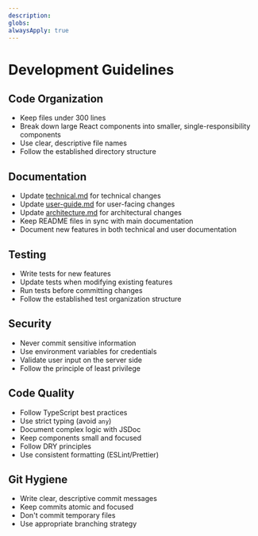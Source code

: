```yaml
---
description: 
globs: 
alwaysApply: true
---
```

# Development Guidelines

## Code Organization
- Keep files under 300 lines
- Break down large React components into smaller, single-responsibility components
- Use clear, descriptive file names
- Follow the established directory structure

## Documentation
- Update [technical.md](mdc:docs/technical.md) for technical changes
- Update [user-guide.md](mdc:docs/user-guide.md) for user-facing changes
- Update [architecture.md](mdc:docs/architecture.md) for architectural changes
- Keep README files in sync with main documentation
- Document new features in both technical and user documentation

## Testing
- Write tests for new features
- Update tests when modifying existing features
- Run tests before committing changes
- Follow the established test organization structure

## Security
- Never commit sensitive information
- Use environment variables for credentials
- Validate user input on the server side
- Follow the principle of least privilege

## Code Quality
- Follow TypeScript best practices
- Use strict typing (avoid `any`)
- Document complex logic with JSDoc
- Keep components small and focused
- Follow DRY principles
- Use consistent formatting (ESLint/Prettier)

## Git Hygiene
- Write clear, descriptive commit messages
- Keep commits atomic and focused
- Don't commit temporary files
- Use appropriate branching strategy


